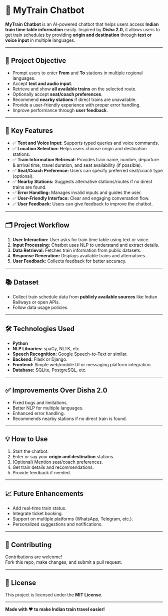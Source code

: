 # 🚆 MyTrain Chatbot

**MyTrain Chatbot** is an AI-powered chatbot that helps users access **Indian train time table information** easily. Inspired by **Disha 2.0**, it allows users to get train schedules by providing **origin and destination** through **text or voice input** in multiple languages.

---

## 📌 Project Objective 

- Prompt users to enter **From** and **To** stations in multiple regional languages.  
- Accept **text and audio input**.
- Retrieve and show **all available trains** on the selected route.
- Optionally accept **seat/coach preferences**.
- Recommend **nearby stations** if direct trains are unavailable.
- Provide a user-friendly experience with proper error handling.
- Improve performance through **user feedback**.

---

## 🚀 Key Features

- ✅ **Text and Voice Input:** Supports typed queries and voice commands.
- ✅ **Location Selection:** Helps users choose origin and destination stations.
- ✅ **Train Information Retrieval:** Provides train name, number, departure & arrival time, travel duration, and seat availability (if possible).
- ✅ **Seat/Coach Preference:** Users can specify preferred seat/coach type (optional).
- ✅ **Nearby Stations:** Suggests alternative stations/routes if no direct trains are found.
- ✅ **Error Handling:** Manages invalid inputs and guides the user.
- ✅ **User-Friendly Interface:** Clear and engaging conversation flow.
- ✅ **User Feedback:** Users can give feedback to improve the chatbot.

---

## 🗂️ Project Workflow

1. **User Interaction:** User asks for train time table using text or voice.
2. **Input Processing:** Chatbot uses NLP to understand and extract details.
3. **Data Retrieval:** Fetches train information from public datasets.
4. **Response Generation:** Displays available trains and alternatives.
5. **User Feedback:** Collects feedback for better accuracy.

---

## 📚 Dataset

- Collect train schedule data from **publicly available sources** like Indian Railways or open APIs.
- Follow data usage policies.

---

## 🛠️ Technologies Used

- **Python**
- **NLP Libraries:** spaCy, NLTK, etc.
- **Speech Recognition:** Google Speech-to-Text or similar.
- **Backend:** Flask or Django.
- **Frontend:** Simple web/mobile UI or messaging platform integration.
- **Database:** SQLite, PostgreSQL, etc.

---

## ✅ Improvements Over Disha 2.0

- Fixed bugs and limitations.
- Better NLP for multiple languages.
- Enhanced error handling.
- Recommends nearby stations if no direct train is found.

---

## 💡 How to Use

1. Start the chatbot.
2. Enter or say your **origin and destination** stations.
3. (Optional) Mention seat/coach preferences.
4. Get train details and recommendations.
5. Provide feedback if needed.

---

## 📈 Future Enhancements

- Add real-time train status.
- Integrate ticket booking.
- Support on multiple platforms (WhatsApp, Telegram, etc.).
- Personalized suggestions and notifications.

---

## 🤝 Contributing

Contributions are welcome!  
Fork this repo, make changes, and submit a pull request.

---

## 📄 License

This project is licensed under the **MIT License**.

---

**Made with ❤️ to make Indian train travel easier!**
